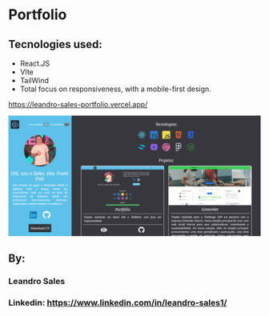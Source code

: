 # Portfolio
## Tecnologies used:
* React.JS
* VIte
* TailWind
* Total focus on responsiveness, with a mobile-first design.

https://leandro-sales-portfolio.vercel.app/

![image](https://github.com/Leandro-Sales1/Portfolio/blob/main/public/imagens/Portfolio.png)

## By:
### Leandro Sales
### Linkedin: https://www.linkedin.com/in/leandro-sales1/

